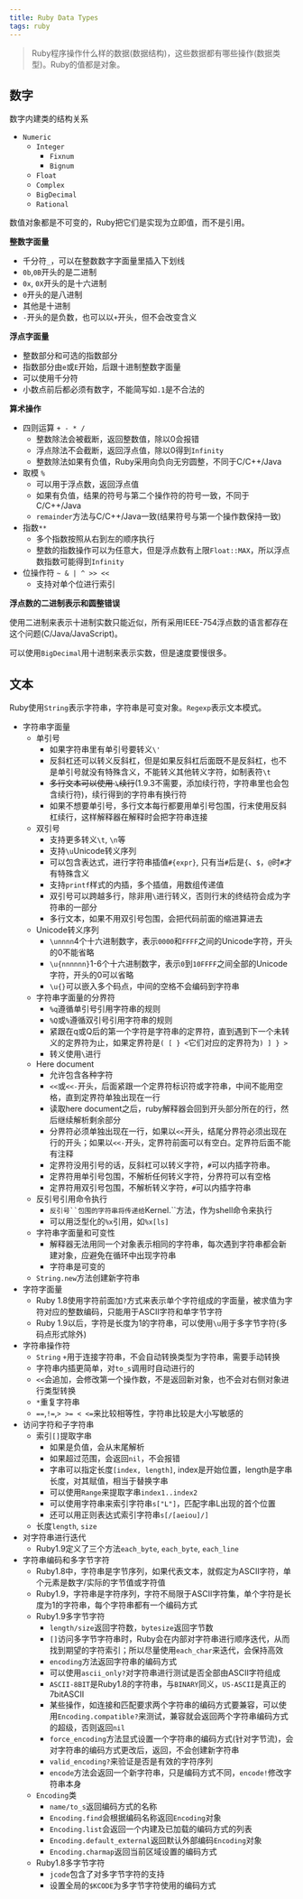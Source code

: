 ```yaml
---
title: Ruby Data Types
tags: ruby
---
```


> Ruby程序操作什么样的数据(数据结构)，这些数据都有哪些操作(数据类型)。Ruby的值都是对象。

## 数字

数字内建类的结构关系

- `Numeric`
    - `Integer`
        - `Fixnum`
        - `Bignum`
    - `Float`
    - `Complex`
    - `BigDecimal`
    - `Rational`

数值对象都是不可变的，Ruby把它们是实现为立即值，而不是引用。

__整数字面量__

- 千分符`_`，可以在整数数字字面量里插入下划线
- `0b`,`0B`开头的是二进制
- `0x`, `0X`开头的是十六进制
- `0`开头的是八进制
- 其他是十进制
- `-`开头的是负数，也可以以`+`开头，但不会改变含义

__浮点字面量__

- 整数部分和可选的指数部分
- 指数部分由`e`或`E`开始，后跟十进制整数字面量
- 可以使用千分符
- 小数点前后都必须有数字，不能简写如`.1`是不合法的

__算术操作__

- 四则运算 `+ - * /`
    - 整数除法会被截断，返回整数值，除以0会报错
    - 浮点除法不会截断，返回浮点值，除以0得到`Infinity`
    - 整数除法如果有负值，Ruby采用向负向无穷圆整，不同于C/C++/Java
- 取模 `%`
    - 可以用于浮点数，返回浮点值
    - 如果有负值，结果的符号与第二个操作符的符号一致，不同于C/C++/Java
    - `remainder`方法与C/C++/Java一致(结果符号与第一个操作数保持一致)
- 指数`**`
    - 多个指数按照从右到左的顺序执行
    - 整数的指数操作可以为任意大，但是浮点数有上限`Float::MAX`，所以浮点数指数可能得到`Infinity`
- 位操作符 `~ & | ^ >> <<`
    - 支持对单个位进行索引

__浮点数的二进制表示和圆整错误__

使用二进制来表示十进制实数只能近似，所有采用IEEE-754浮点数的语言都存在这个问题(C/Java/JavaScript)。

可以使用`BigDecimal`用十进制来表示实数，但是速度要慢很多。

## 文本

Ruby使用`String`表示字符串，字符串是可变对象。`Regexp`表示文本模式。

- 字符串字面量
    - 单引号
        - 如果字符串里有单引号要转义`\'`
        - 反斜杠还可以转义反斜杠，但是如果反斜杠后面既不是反斜杠，也不是单引号就没有特殊含义，不能转义其他转义字符，如制表符`\t`
        - ~~多行文本可以使用 `\`续行~~(1.9.3不需要，添加续行符，字符串里也会包含续行符)，续行得到的字符串有换行符
        - 如果不想要单引号，多行文本每行都要用单引号包围，行末使用反斜杠续行，这样解释器在解释时会把字符串连接
    - 双引号
        - 支持更多转义`\t`, `\n`等
        - 支持`\u`Unicode转义序列
        - 可以包含表达式，进行字符串插值`#{expr}`, 只有当`#`后是`{`、`$`，`@`时`#`才有特殊含义
        - 支持`printf`样式的内插，多个插值，用数组传递值
        - 双引号可以跨越多行，除非用`\`进行转义，否则行末的终结符会成为字符串的一部分
        - 多行文本，如果不用双引号包围，会把代码前面的缩进算进去
    - Unicode转义序列
        - `\unnnn`4个十六进制数字，表示`0000`和`FFFF`之间的Unicode字符，开头的0不能省略
        - `\u{nnnnnn}`1-6个十六进制数字，表示`0`到`10FFFF`之间全部的Unicode字符，开头的0可以省略
        - `\u{}`可以嵌入多个码点，中间的空格不会编码到字符串
    - 字符串字面量的分界符
        - `%q`遵循单引号引用字符串的规则
        - `%Q`或`%`遵循双引号引用字符串的规则
        - 紧跟在q或Q后的第一个字符是字符串的定界符，直到遇到下一个未转义的定界符为止，如果定界符是`( [ } <`它们对应的定界符为`) ] } >`
        - 转义使用`\`进行
    - Here document
        - 允许包含各种字符
        - `<<`或`<<-`开头，后面紧跟一个定界符标识符或字符串，中间不能用空格，直到定界符单独出现在一行
        - 读取here document之后，ruby解释器会回到开头部分所在的行，然后继续解析剩余部分
        - 分界符必须单独出现在一行，如果以`<<`开头，结尾分界符必须出现在行的开头；如果以`<<-`开头，定界符前面可以有空白。定界符后面不能有注释
        - 定界符没用引号的话，反斜杠可以转义字符，`#`可以内插字符串。
        - 定界符用单引号包围，不解析任何转义字符，分界符可以有空格
        - 定界符用双引号包围，不解析转义字符，`#`可以内插字符串
    - 反引号引用命令执行
        - `反引号``包围的字符串将传递给`Kernel.``方法，作为shell命令来执行
        - 可以用泛型化的`%x`引用，如`%x[ls]`
    - 字符串字面量和可变性
        - 解释器无法用同一个对象表示相同的字符串，每次遇到字符串都会新建对象，应避免在循环中出现字符串
        - 字符串是可变的
    - `String.new`方法创建新字符串
- 字符字面量
    - Ruby 1.8使用字符前面加`?`方式来表示单个字符组成的字面量，被求值为字符对应的整数编码，只能用于ASCII字符和单字节字符
    - Ruby 1.9以后，字符是长度为1的字符串，可以使用`\u`用于多字节字符(多码点形式除外)
- 字符串操作符
    - `String` `+`用于连接字符串，不会自动转换类型为字符串，需要手动转换
    - 字符串内插更简单，对`to_s`调用时自动进行的
    - `<<`会追加，会修改第一个操作数，不是返回新对象，也不会对右侧对象进行类型转换
    - `*`重复字符串
    - `==`,`!=`,`> >= < <=`来比较相等性，字符串比较是大小写敏感的
- 访问字符和子字符串
    - 索引`[]`提取字串
        - 如果是负值，会从末尾解析
        - 如果超过范围，会返回`nil`，不会报错
        - 字串可以指定长度`[index, length]`, index是开始位置，length是字串长度，对其赋值，相当于替换字串
        - 可以使用`Range`来提取字串`index1..index2`
        - 可以使用字符串来索引字符串`s["L"]`，匹配字串L出现的首个位置
        - 还可以用正则表达式索引字符串`s[/[aeiou]/]`
    - 长度`length`, `size`
- 对字符串进行迭代
    - Ruby1.9定义了三个方法`each_byte`, `each_byte`, `each_line`
- 字符串编码和多字节字符
    - Ruby1.8中，字符串是字节序列，如果代表文本，就假定为ASCII字符，单个元素是数字/实际的字节值或字符值
    - Ruby1.9，字符串是字符序列，字符不局限于ASCII字符集，单个字符是长度为1的字符串，每个字符串都有一个编码方式
    - Ruby1.9多字节字符
        - `length/size`返回字符数，`bytesize`返回字节数
        - `[]`访问多字节字符串时，Ruby会在内部对字符串进行顺序迭代，从而找到期望的字符索引；所以尽量使用`each_char`来迭代，会保持高效
        - `encoding`方法返回字符串的编码方式
        - 可以使用`ascii_only?`对字符串进行测试是否全部由ASCII字符组成
        - `ASCII-8BIT`是Ruby1.8的字符串，与`BINARY`同义，`US-ASCII`是真正的7bitASCII
        - 某些操作，如连接和匹配要求两个字符串的编码方式要兼容，可以使用`Encoding.compatible?`来测试，兼容就会返回两个字符串编码方式的超级，否则返回`nil`
        - `force_encoding`方法显式设置一个字符串的编码方式(针对字节流)，会对字符串的编码方式更改后，返回，不会创建新字符串
        - `valid_encoding?`来验证是否是有效的字符序列
        - `encode`方法会返回一个新字符串，只是编码方式不同，`encode!`修改字符串本身
    - `Encoding`类
        - `name/to_s`返回编码方式的名称
        - `Encoding.find`会根据编码名称返回`Encoding`对象
        - `Encoding.list`会返回一个内建及已加载的编码方式的列表
        - `Encoding.default_external`返回默认外部编码`Encoding`对象
        - `Encoding.charmap`返回当前区域设置的编码方式
    - Ruby1.8多字节字符
        - `jcode`包含了对多字节字符的支持
        - 设置全局的`$KCODE`为多字节字符使用的编码方式
